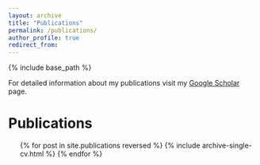 ```yaml
---
layout: archive
title: "Publications"
permalink: /publications/
author_profile: true
redirect_from:
---
```


{% include base_path %}

For detailed information about my publications visit my [Google Scholar](https://scholar.google.com/citations?user=zSO66YwAAAAJ&hl=en) page.

Publications
======
  <ul>{% for post in site.publications reversed %}
    {% include archive-single-cv.html %}
  {% endfor %}</ul>
  
